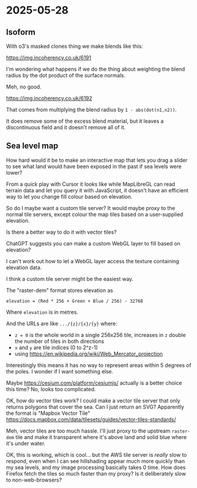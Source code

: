 # 2025-05-28

## Isoform

With o3's masked clones thing we make blends like this:

https://img.incoherency.co.uk/6191

I'm wondering what happens if we do the thing about weighting the blend
radius by the dot product of the surface normals.

Meh, no good.

https://img.incoherency.co.uk/6192

That comes from multiplying the blend radius by `1 - abs(dot(n1,n2))`.

It does remove some of the excess blend material, but it leaves a discontinuous
field and it doesn't remove all of it.

## Sea level map

How hard would it be to make an interactive map that lets you drag a slider to see what land would have been exposed in
the past if sea levels were lower?

From a quick play with Cursor it looks like while MapLibreGL can read terrain data and let you query it with JavaScript,
it doesn't have an efficient way to let you change fill colour based on elevation.

So do I maybe want a custom tile server? It would maybe proxy to the normal tile servers, except colour the map tiles
based on a user-supplied elevation.

Is there a better way to do it with vector tiles?

ChatGPT suggests you can make a custom WebGL layer to fill based on elevation?

I can't work out how to let a WebGL layer access the texture containing elevation data.

I think a custom tile server might be the easiest way.

The "raster-dem" format stores elevation as

    elevation = (Red * 256 + Green + Blue / 256) - 32768

Where `elevation` is in metres.

And the URLs are like `.../{z}/{x}/{y}` where:

 * `z = 0` is the whole world in a single 256x256 tile, increases in `z` double the number of tiles in both directions
 * `x` and `y` are tile indices (0 to 2^z-1)
 * using https://en.wikipedia.org/wiki/Web_Mercator_projection

Interestingly this means it has no way to represent areas within 5 degrees of the poles. I wonder if I want something
else.

Maybe https://cesium.com/platform/cesiumjs/ actually is a better choice this time? No, looks too complicated.

OK, how do vector tiles work? I could make a vector tile server that only returns polygons that cover the sea.
Can I just return an SVG? Apparently the format is "Mapbox Vector Tile" https://docs.mapbox.com/data/tilesets/guides/vector-tiles-standards/

Meh, vector tiles are too much hassle. I'll just proxy to the upstream `raster-dem` tile and make it transparent
where it's above land and solid blue where it's under water.

OK, this is working, which is cool... but the AWS tile server is *really* slow to respond, even when I can see hillshading appear
much more quickly than my sea levels, and my image processing basically takes 0 time. How does Firefox fetch the tiles so much faster than my proxy?
Is it deliberately slow to non-web-browsers?
